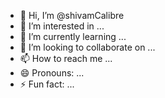 - 👋 Hi, I’m @shivamCalibre
- 👀 I’m interested in ...
- 🌱 I’m currently learning ...
- 💞️ I’m looking to collaborate on ...
- 📫 How to reach me ...
- 😄 Pronouns: ...
- ⚡ Fun fact: ...

<!---
shivamCalibre/shivamCalibre is a ✨ special ✨ repository because its `README.md` (this file) appears on your GitHub profile.
You can click the Preview link to take a look at your changes.
--->
